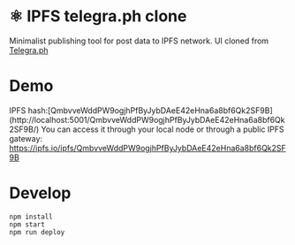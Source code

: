 
# ⚛ IPFS telegra.ph clone

Minimalist publishing tool for post data to IPFS network.
UI cloned from [Telegra.ph](http://telegra.ph)

# Demo
IPFS hash:[QmbvveWddPW9ogjhPfByJybDAeE42eHna6a8bf6Qk2SF9B] (http://localhost:5001/QmbvveWddPW9ogjhPfByJybDAeE42eHna6a8bf6Qk2SF9B/)
You can access it through your local node or through a public IPFS gateway:
https://ipfs.io/ipfs/QmbvveWddPW9ogjhPfByJybDAeE42eHna6a8bf6Qk2SF9B


# Develop
```
npm install
npm start
npm run deploy
```
